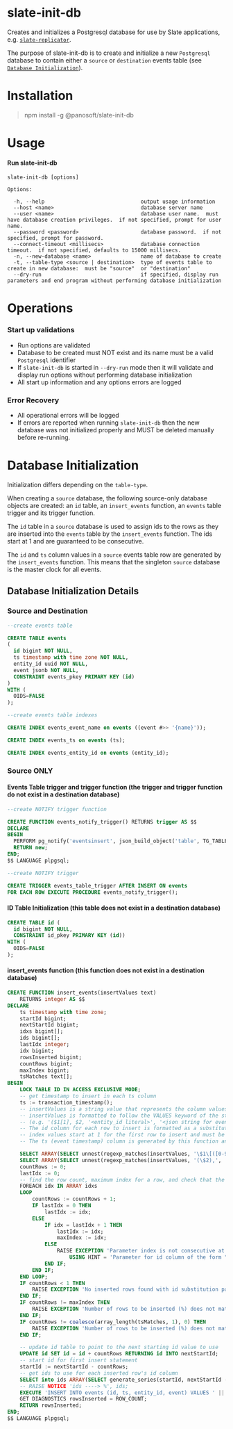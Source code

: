 # slate-init-db
Creates and initializes a Postgresql database for use by Slate applications, e.g. [`slate-replicator`](https://github.com/panosoft/slate-replicator).

The purpose of slate-init-db is to create and initialize a new `Postgresql` database to contain either a `source` or `destination` events table (see [`Database Initialization`](#databaseInitialization)).

# Installation
> npm install -g @panosoft/slate-init-db

# Usage

#### Run slate-init-db

    slate-init-db [options]

    Options:

      -h, --help                               output usage information
      --host <name>                            database server name
      --user <name>                            database user name.  must have database creation privileges.  if not specified, prompt for user name.
      --password <password>                    database password.  if not specified, prompt for password.
      --connect-timeout <millisecs>            database connection timeout.  if not specified, defaults to 15000 millisecs.
      -n, --new-database <name>                name of database to create
      -t, --table-type <source | destination>  type of events table to create in new database:  must be "source"  or "destination"
      --dry-run                                if specified, display run parameters and end program without performing database initialization

# Operations
### Start up validations
- Run options are validated
- Database to be created must NOT exist and its name must be a valid `Postgresql` identifier
- If `slate-init-db` is started in `--dry-run` mode then it will validate and display run options without performing database initialization
- All start up information and any options errors are logged

### Error Recovery
- All operational errors will be logged
- If errors are reported when running `slate-init-db` then the new database was not initialized properly and MUST be deleted manually before re-running.

<a href="databaseInitialization"></a>
# Database Initialization
Initialization differs depending on the `table-type`.

When creating a `source` database, the following source-only database objects are created: an `id` table, an `insert_events` function, an `events` table trigger and its trigger function.

The `id` table in a `source` database is used to assign ids to the rows as they are inserted into the `events` table by the `insert_events` function. The ids start at 1 and are guaranteed to be consecutive.

The `id` and `ts` column values in a `source` events table row are generated by the `insert_events` function. This means that the singleton `source` database is the master clock for all events.

## Database Initialization Details

### Source and Destination

```sql
--create events table

CREATE TABLE events
(
  id bigint NOT NULL,
  ts timestamp with time zone NOT NULL,
  entity_id uuid NOT NULL,
  event jsonb NOT NULL,
  CONSTRAINT events_pkey PRIMARY KEY (id)
)
WITH (
  OIDS=FALSE
);

--create events table indexes

CREATE INDEX events_event_name on events ((event #>> '{name}'));

CREATE INDEX events_ts on events (ts);

CREATE INDEX events_entity_id on events (entity_id);
```

### Source ONLY

#### Events Table trigger and trigger function (the trigger and trigger function do not exist in a destination database)

```sql
--create NOTIFY trigger function

CREATE FUNCTION events_notify_trigger() RETURNS trigger AS $$
DECLARE
BEGIN
  PERFORM pg_notify('eventsinsert', json_build_object('table', TG_TABLE_NAME, 'id', NEW.id )::text);
  RETURN new;
END;
$$ LANGUAGE plpgsql;

--create NOTIFY trigger

CREATE TRIGGER events_table_trigger AFTER INSERT ON events
FOR EACH ROW EXECUTE PROCEDURE events_notify_trigger();
```

#### ID Table Initialization (this table does not exist in a destination database)

```sql
CREATE TABLE id (
  id bigint NOT NULL,
  CONSTRAINT id_pkey PRIMARY KEY (id))
WITH (
  OIDS=FALSE
);
```
#### insert_events function (this function does not exist in a destination database)

```sql
CREATE FUNCTION insert_events(insertValues text)
	RETURNS integer AS $$
DECLARE
	ts timestamp with time zone;
	startId bigint;
	nextStartId bigint;
	idxs bigint[];
	ids bigint[];
	lastIdx integer;
	idx bigint;
	rowsInserted bigint;
	countRows bigint;
	maxIndex bigint;
	tsMatches text[];
BEGIN
	LOCK TABLE ID IN ACCESS EXCLUSIVE MODE;
	-- get timestamp to insert in each ts column
	ts := transaction_timestamp();
	-- insertValues is a string value that represents the column values to insert for one or more rows for one INSERT statement.
	-- insertValues is formatted to follow the VALUES keyword of the statement "INSERT INTO events (id, ts, entity_id, event) VALUES "
	-- (e.g. '($1[1], $2, '<entity_id literal>', '<json string for event>'),($1[2], $2, '<entity_id literal>', '<json string for event>')'.
	-- The id column for each row to insert is formatted as a substitution parameter, $1[x], where x is an index value.
	-- index values start at 1 for the first row to insert and must be a consecutive positive integer for each additional row.
	-- The ts (event timestamp) column is generated by this function and is represented  by the parameter $2.

	SELECT ARRAY(SELECT unnest(regexp_matches(insertValues, '\$1\[([0-9]+)\]', 'g'))) into idxs;
	SELECT ARRAY(SELECT unnest(regexp_matches(insertValues, '(\$2),', 'g'))) into tsMatches;
	countRows := 0;
	lastIdx := 0;
	-- find the row count, maximum index for a row, and check that the indices are consecutive positive integers.
	FOREACH idx IN ARRAY idxs
	LOOP
		countRows := countRows + 1;
		IF lastIdx = 0 THEN
			lastIdx := idx;
		ELSE
			IF idx = lastIdx + 1 THEN
				lastIdx := idx;
				maxIndex := idx;
			ELSE
				RAISE EXCEPTION 'Parameter index is not consecutive at ------> %,  previous index ------> %', idx, lastIdx
					USING HINT = 'Parameter for id column of the form "$1[x]" where x is the 1-based index for the row to be inserted is not greater than the previous row''s index';
			END IF;
		END IF;
	END LOOP;
	IF countRows < 1 THEN
		RAISE EXCEPTION 'No inserted rows found with id substitution parameters' USING HINT = 'id column substitution parameter value for row to be inserted must be of the form "$1[x]" where x is the 1-indexed based index of the row';
	END IF;
	IF countRows != maxIndex THEN
		RAISE EXCEPTION 'Number of rows to be inserted (%) does not match the highest row index (%)', countRows, maxIndex USING HINT = 'The highest id column parameter substitution parameter index value does not match the number of rows to be inserted';
	END IF;
	IF countRows != coalesce(array_length(tsMatches, 1), 0) THEN
		RAISE EXCEPTION 'Number of rows to be inserted (%) does not match number of rows with a ts substitution parameter (%)', countRows, coalesce(array_length(tsMatches, 1), 0) USING HINT = 'ts column parameter substitution value for row to be inserted must be "$2"';
	END IF;

	-- update id table to point to the next starting id value to use
	UPDATE id SET id = id + countRows RETURNING id INTO nextStartId;
	-- start id for first insert statement
	startId := nextStartId - countRows;
	-- get ids to use for each inserted row's id column
	SELECT into ids ARRAY(SELECT generate_series(startId, nextStartId - 1));
	-- RAISE NOTICE 'ids ----> %', ids;
	EXECUTE 'INSERT INTO events (id, ts, entity_id, event) VALUES ' || insertValues USING ids, ts;
	GET DIAGNOSTICS rowsInserted = ROW_COUNT;
	RETURN rowsInserted;
END;
$$ LANGUAGE plpgsql;
```
